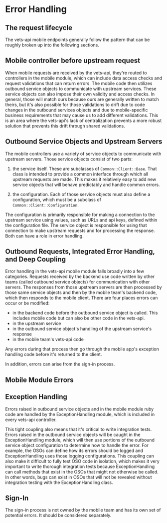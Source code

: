 # Error Handling

## The request lifecycle

The vets-api mobile endpoints generally follow the pattern that can be roughly broken up into the following sections.

## Mobile controller before upstream request

When mobile requests are received by the vets-api, they're routed to controllers in the mobile module, which can include data access checks and request validations that can return errors. The mobile code then utilizes outbound service objects to communicate with upstream services. These service objects can also impose their own validity and access checks. In general, those will match ours because ours are generally written to match theirs, but it's also possible for those validations to drift due to code changes in the outbound services objects and due to mobile-specific business requirements that may cause us to add different validations. This is an area where the vets-api's lack of centralization prevents a more robust solution that prevents this drift through shared validations.


## Outbound Service Objects and Upstream Servers

The mobile controllers use a variety of service objects to communicate with upstream servers. Those service objects consist of two parts:

1. the service itself. These are subclasses of `Common::Client::Base`. That class is intended to provide a common interface through which all upstream requests are made. This makes it relatively easy to add new service objects that will behave predictably and handle common errors.

2. the configuration. Each of those service objects must also define a configuration, which must be a subclass of `Common::Client::Configuration`.

The configuration is primarily responsible for making a connection to the upstream service using values, such as URLs and api keys, defined within the configuration file. The service object is responsible for using that connection to make upstream requests and for processing the response. Both can have a role in error handling.

## Outbound Requests, Integrated Error Handling, and Deep Coupling

Error handling in the vets-api mobile module falls broadly into a few categories. Requests received by the backend use code written by other teams (called outbound service objects) for communication with other servers. The responses from those upstream servers are then processed by those same service objects and then by the mobile team's backend code, which then responds to the mobile client. There are four places errors can occur or be modified:
- in the backend code before the outbound service object is called. This includes mobile code but can also be other code in the vets-api.
- in the upstream service
- in the outbound service object's handling of the upstream service's response
- in the mobile team's vets-api code

Any errors during that process then go through the mobile app's exception handling code before it's returned to the client.

In addition, errors can arise from the sign-in process.


## Mobile Module Errors

## Exception Handling

Errors raised in outbound service objects and in the mobile module ruby code are handled by the ExceptionHandling module, which is included in every vets-api controller.

This tight coupling also means that it's critical to write integration tests. Errors raised in the outbound service objects will be caught in the ExceptionHandling module, which will then use portions of the outbound service object configuration to determine how to handle the error. For example, the OSOs can define how its errors should be logged and ExceptionHandling uses those logging configurations. This coupling can also make it difficult to fully test OSO code in isolation, which makes it very important to write thorough integration tests because ExceptionHandling can call methods that exist in the OSOs that might not otherwise be called. In other words, bugs can exist in OSOs that will not be revealed without integration testing with the ExceptionHandling class.

## Sign-In

The sign-in process is not owned by the mobile team and has its own set of potential errors. It should be considered separately.